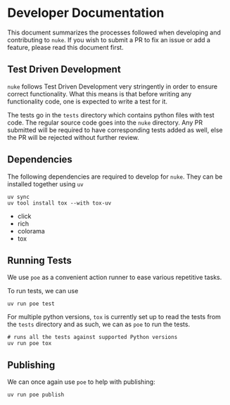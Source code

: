 # Developer Documentation

This document summarizes the processes followed when developing and contributing to `nuke`. If you wish to submit a PR to fix an issue or add a feature, please read this document first.

## Test Driven Development

`nuke` follows Test Driven Development very stringently in order to ensure correct functionality. What this means is that before writing any functionality code, one is expected to write a test for it.

The tests go in the `tests` directory which contains python files with test code. The regular source code goes into the `nuke` directory. Any PR submitted will be required to have corresponding tests added as well, else the PR will be rejected without further review.

## Dependencies

The following dependencies are required to develop for `nuke`. They can be installed together using `uv`

```shell
uv sync
uv tool install tox --with tox-uv
```

- click
- rich
- colorama
- tox

## Running Tests

We use `poe` as a convenient action runner to ease various repetitive tasks.

To run tests, we can use
```shell
uv run poe test
```

For multiple python versions, `tox` is currently set up to read the tests from the `tests` directory and as such, we can as `poe` to run the tests.

```shell
# runs all the tests against supported Python versions
uv run poe tox
```

## Publishing

We can once again use `poe` to help with publishing:
```shell
uv run poe publish
```
